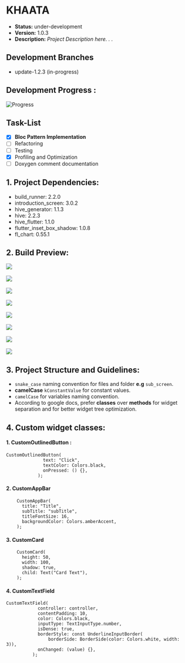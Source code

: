 # KHAATA 
- **Status:** under-development
- **Version:** 1.0.3
- **Description:** *Project Description here. . .*

## **Development Branches**
- update-1.2.3 (in-progress)

## **Development Progress :**
![Progress](https://progress-bar.dev/75/?title=progress)

## **Task-List**
- [x] **Bloc Pattern Implementation** 
- [ ] Refactoring
- [ ] Testing
- [x] Profiling and Optimization
- [ ] Doxygen comment documentation 

## 1. **Project Dependencies:**

- build_runner: 2.2.0
- introduction_screen: 3.0.2
- hive_generator: 1.1.3
- hive: 2.2.3
- hive_flutter: 1.1.0
- flutter_inset_box_shadow: 1.0.8
- fl_chart: 0.55.1


## 2. **Build Preview:**
![](preview/1.jpg?raw=true "")
<br/>
<br/>
![](preview/2.jpg?raw=true "")
<br/>
<br/>
![](preview/3.jpg?raw=true "")
<br/>
<br/>
![](preview/4.jpg?raw=true "")
<br/>
<br/>
![](preview/5.jpg?raw=true "")
<br/>
<br/>
![](preview/6.jpg?raw=true "")
<br/>
<br/>
![](preview/7.jpg?raw=true "")
<br/>
<br/>
![](preview/8.jpg?raw=true "")

## 3. **Project Structure and Guidelines:**
- `snake_case` naming convention for files and folder **e.g** `sub_screen`.
- **camelCase** `kConstantValue` for constant values.
- `camelCase` for variables naming convention.
- According to google docs, prefer **classes** over **methods** for widget separation and for better widget tree optimization.

## 4. **Custom widget classes:**
#### 1. CustomOutlinedButton :
```
CustomOutlinedButton(
              text: "Click",
              textColor: Colors.black,
              onPressed: () {},
            );
```
#### 2. CustomAppBar
```
    CustomAppBar(
      title: "Title",
      subTitle: "subTitle",
      titleFontSize: 16,
      backgroundColor: Colors.amberAccent,
    );
```
#### 3. CustomCard
```
    CustomCard(
      height: 50,
      width: 100,
      shadow: true,
      child: Text("Card Text"),
    );
```
#### 4. CustomTextField
```
CustomTextField(
            controller: controller,
            contentPadding: 10,
            color: Colors.black,
            inputType: TextInputType.number,
            isDense: true,
            borderStyle: const UnderlineInputBorder(
                borderSide: BorderSide(color: Colors.white, width: 3)),
            onChanged: (value) {},
          );
```
